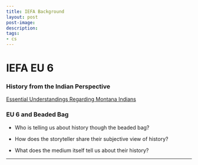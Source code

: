 ```yaml
---
title: IEFA Background
layout: post
post-image:
description:
tags:
- cs
---
```


# IEFA EU 6

### History from the Indian Perspective

[Essential Understandings Regarding Montana Indians](https://montanastorytelling.github.io/beaded-bag-trainings/assets/images/EU-6.pdf)

### EU 6 and Beaded Bag

* Who is telling us about history
though the beaded bag?

* How does the storyteller share their subjective view of history?

* What does the medium itself tell us
about their history?

---